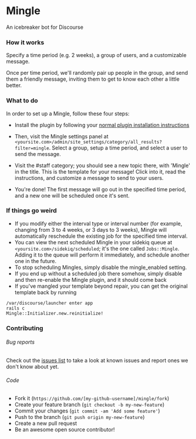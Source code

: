 # Mingle

An icebreaker bot for Discourse

### How it works

Specify a time period (e.g. 2 weeks), a group of users, and a customizable message.

Once per time period, we'll randomly pair up people in the group, and send them a friendly message, inviting them to get to know each other a little better.

### What to do

In order to set up a Mingle, follow these four steps:

- Install the plugin by following your [normal plugin installation instructions](https://meta.discourse.org/t/install-plugins-in-discourse/19157)
- Then, visit the Mingle settings panel at `<yoursite.com>/admin/site_settings/category/all_results?filter=mingle`. Select a group, setup a time period, and select a user to send the message.

- Visit the #staff category; you should see a new topic there, with 'Mingle' in the title. This is the template for your message! Click into it, read the instructions, and customize a message to send to your users.


- You're done! The first message will go out in the specified time period, and a new one will be scheduled once it's sent.

### If things go weird
- If you modify either the interval type or interval number (for example, changing from 3 to 4 weeks, or 3 days to 3 weeks), Mingle will automatically reschedule the existing job for the specified time interval.
- You can view the next scheduled Mingle in your sidekiq queue at `<yoursite.com>/sidekiq/scheduled`; it's the one called `Jobs::Mingle`. Adding it to the queue will perform it immediately, and schedule another one in the future.
- To stop scheduling Mingles, simply disable the mingle_enabled setting.
- If you end up without a scheduled job there somehow, simply disable and then re-enable the Mingle plugin, and it should come back
- If you've mangled your template beyond repair, you can get the original template back by running
```
/var/discourse/launcher enter app
rails c
Mingle::Initializer.new.reinitialize!
```

### Contributing

###### Bug reports

Check out the [issues list](http://github.com/gdpelican/mingle/issues) to take a look at known issues and report ones we don't know about yet.

###### Code

- Fork it (`https://github.com/[my-github-username]/mingle/fork`)
- Create your feature branch (`git checkout -b my-new-feature`)
- Commit your changes (`git commit -am 'Add some feature'`)
- Push to the branch (`git push origin my-new-feature`)
- Create a new pull request
- Be an awesome open source contributor!
